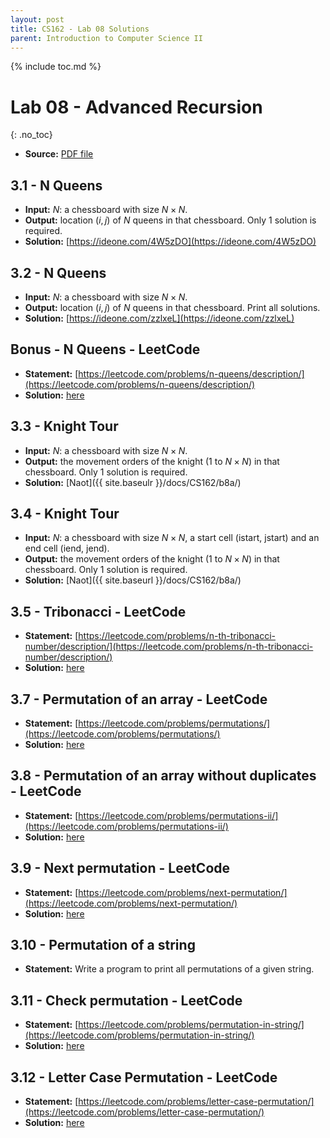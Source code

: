 ```yaml
---
layout: post
title: CS162 - Lab 08 Solutions
parent: Introduction to Computer Science II
--- 
```


{% include toc.md %}

# Lab 08 - Advanced Recursion
{: .no_toc}

* **Source:** [PDF file](Lab08_Advanced_Recursion.pdf)

## 3.1 - N Queens

* **Input:** $N$: a chessboard with size $N \times N$.
* **Output:** location $(i, j)$ of $N$ queens in that chessboard. Only $1$ solution is required.
* **Solution:** [https://ideone.com/4W5zDO](https://ideone.com/4W5zDO)

## 3.2 - N Queens

* **Input:** $N$: a chessboard with size $N \times N$.
* **Output:** location $(i, j)$ of $N$ queens in that chessboard. Print all solutions.
* **Solution:** [https://ideone.com/zzlxeL](https://ideone.com/zzlxeL)

## Bonus - N Queens - LeetCode

* **Statement:** [https://leetcode.com/problems/n-queens/description/](https://leetcode.com/problems/n-queens/description/)
* **Solution:** [here](https://leetcode.com/problems/n-queens/solutions/3465698/solution/)

## 3.3 - Knight Tour

* **Input:** $N$: a chessboard with size $N \times N$.
* **Output:** the movement orders of the knight ($1$ to $N \times N$) in that chessboard. Only $1$ solution is required.
* **Solution:** [Naot]({{ site.baseulr }}/docs/CS162/b8a/)

## 3.4 - Knight Tour

* **Input:** $N$: a chessboard with size $N \times N$, a start cell (istart, jstart) and an end cell (iend, jend).
* **Output:** the movement orders of the knight ($1$ to $N \times N$) in that chessboard. Only $1$ solution is required.
* **Solution:** [Naot]({{ site.baseurl }}/docs/CS162/b8a/)

## 3.5 - Tribonacci - LeetCode

* **Statement:** [https://leetcode.com/problems/n-th-tribonacci-number/description/](https://leetcode.com/problems/n-th-tribonacci-number/description/)
* **Solution:** [here](https://leetcode.com/problems/n-th-tribonacci-number/solutions/3465739/solution/)

## 3.7 - Permutation of an array - LeetCode

* **Statement:** [https://leetcode.com/problems/permutations/](https://leetcode.com/problems/permutations/)
* **Solution:** [here](https://leetcode.com/problems/permutations/solutions/3465755/solution/)

## 3.8 - Permutation of an array without duplicates - LeetCode

* **Statement:** [https://leetcode.com/problems/permutations-ii/](https://leetcode.com/problems/permutations-ii/)
* **Solution:** [here](https://leetcode.com/problems/permutations-ii/solutions/3465811/solution/)

## 3.9 - Next permutation - LeetCode

* **Statement:** [https://leetcode.com/problems/next-permutation/](https://leetcode.com/problems/next-permutation/)
* **Solution:** [here](https://leetcode.com/problems/next-permutation/solutions/3467635/solution/)

## 3.10 - Permutation of a string

* **Statement:** Write a program to print all permutations of a given string.

## 3.11 - Check permutation - LeetCode

* **Statement:** [https://leetcode.com/problems/permutation-in-string/](https://leetcode.com/problems/permutation-in-string/)
* **Solution:** [here](https://leetcode.com/problems/permutation-in-string/solutions/3467641/solution/)

## 3.12 - Letter Case Permutation - LeetCode

* **Statement:** [https://leetcode.com/problems/letter-case-permutation/](https://leetcode.com/problems/letter-case-permutation/)
* **Solution:** [here](https://leetcode.com/problems/letter-case-permutation/solutions/3467649/solution/)